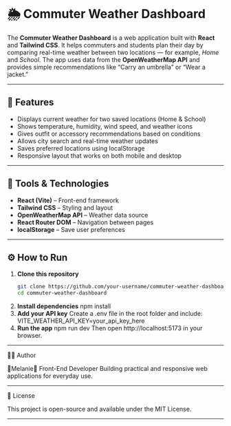 # 🌦️ Commuter Weather Dashboard

The **Commuter Weather Dashboard** is a web application built with **React** and **Tailwind CSS**. It helps commuters and students plan their day by comparing real-time weather between two locations — for example, _Home_ and _School_. The app uses data from the **OpenWeatherMap API** and provides simple recommendations like “Carry an umbrella” or “Wear a jacket.”

---

## 🚀 Features

- Displays current weather for two saved locations (Home & School)
- Shows temperature, humidity, wind speed, and weather icons
- Gives outfit or accessory recommendations based on conditions
- Allows city search and real-time weather updates
- Saves preferred locations using localStorage
- Responsive layout that works on both mobile and desktop

---

## 🧰 Tools & Technologies

- **React (Vite)** – Front-end framework
- **Tailwind CSS** – Styling and layout
- **OpenWeatherMap API** – Weather data source
- **React Router DOM** – Navigation between pages
- **localStorage** – Save user preferences

---

## ⚙️ How to Run

1. **Clone this repository**
   ```bash
   git clone https://github.com/your-username/commuter-weather-dashboard.git
   cd commuter-weather-dashboard
   ```
2. **Install dependencies**
   npm install
3. **Add your API key**
   Create a .env file in the root folder and include:
   VITE_WEATHER_API_KEY=your_api_key_here
4. **Run the app**
   npm run dev
   Then open http://localhost:5173 in your browser.

---

👩‍💻 Author

🦋Melanie🦋
Front-End Developer
Building practical and responsive web applications for everyday use.

---

🪪 License

This project is open-source and available under the MIT License.

---

